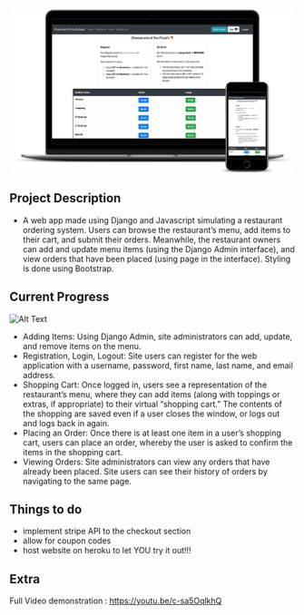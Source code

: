 ![](ubereats.png)

Project Description
----------
- A web app made using Django and Javascript simulating a restaurant ordering system. Users can browse the restaurant’s menu, add items to their cart, and submit their orders. Meanwhile, the restaurant owners can add and update menu items (using the Django Admin interface), and view orders that have been placed (using page in the interface). Styling is done using Bootstrap.

Current Progress
----------------
![Alt Text](https://media.giphy.com/media/SxFc3MMdpCDxoEUlkj/giphy.gif)

- Adding Items: Using Django Admin, site administrators can add, update, and remove items on the menu.
- Registration, Login, Logout: Site users can register for the web application with a username, password, first name, last name, and email address.
- Shopping Cart: Once logged in, users see a representation of the restaurant’s menu, where they can add items (along with toppings or extras, if appropriate) to their virtual “shopping cart.” The contents of the shopping are saved even if a user closes the window, or logs out and logs back in again.
- Placing an Order: Once there is at least one item in a user’s shopping cart, users can place an order, whereby the user is asked to confirm the items in the shopping cart.
- Viewing Orders: Site administrators can view any orders that have already been placed. Site users can see their history of orders by navigating to the same page.

Things to do
------------
- implement stripe API to the checkout section
- allow for coupon codes
- host website on heroku to let YOU try it out!!!

Extra
-----
Full Video demonstration : https://youtu.be/c-sa5OqlkhQ
